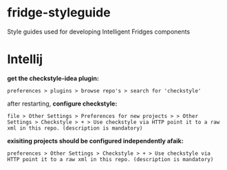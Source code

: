 # fridge-styleguide
Style guides used for developing Intelligent Fridges components

# Intellij

__get the checkstyle-idea plugin:__

`preferences > plugins > browse repo's > search for 'checkstyle'`

after restarting, 
__configure checkstyle:__

`file > Other Settings > Preferences for new projects > > Other Settings > Checkstyle > + > Use checkstyle via HTTP
point it to a raw xml in this repo. (description is mandatory)`

__exisiting projects should be configured independently afaik:__

`preferences > Other Settings > Checkstyle > + > Use checkstyle via HTTP
point it to a raw xml in this repo. (description is mandatory)`
